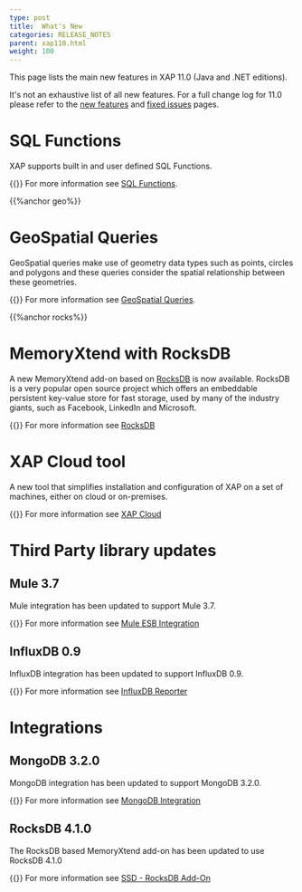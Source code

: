 ```yaml
---
type: post
title:  What's New
categories: RELEASE_NOTES
parent: xap110.html
weight: 100
---
```


This page lists the main new features in XAP 11.0 (Java and .NET editions).

It's not an exhaustive list of all new features. For a full change log for 11.0 please refer to the [new features](./110new-features.html) and [fixed issues](./110fixed-issues.html) pages.


# SQL Functions

XAP supports built in and user defined SQL Functions.

{{<infosign>}} For more information see [SQL Functions](/xap110/query-sql-function.html).



{{%anchor geo%}}

# GeoSpatial Queries

GeoSpatial queries make use of geometry data types such as points, circles and polygons and these queries consider the spatial relationship between these geometries. 

{{<infosign>}} For more information see [GeoSpatial Queries](/xap110/query-geospatial.html).

{{%anchor rocks%}}

# MemoryXtend with RocksDB

A new MemoryXtend add-on based on [RocksDB](http://rocksdb.org/) is now available. RocksDB is a very popular open source project which offers an embeddable persistent key-value store for fast storage, used by many of the industry giants, such as Facebook, LinkedIn and Microsoft.

{{<infosign>}} For more information see [RocksDB](/xap110adm/memoryxtend-rocksdb-ssd.html)

# XAP Cloud tool

A new tool that simplifies installation and configuration of XAP on a set of machines, either on cloud or on-premises.

{{<infosign>}} For more information see [XAP Cloud](/xap110adm/xap-cloud.html)

# Third Party library updates

## Mule 3.7

Mule integration has been updated to support Mule 3.7.

{{<infosign>}} For more information see [Mule ESB Integration](/xap110/mule-esb.html)

## InfluxDB 0.9

InfluxDB integration has been updated to support InfluxDB 0.9.

{{<infosign>}} For more information see [InfluxDB Reporter](/xap110adm/metrics-influxdb-reporter.html)


# Integrations

## MongoDB 3.2.0

MongoDB integration has been updated to support MongoDB 3.2.0.

{{<infosign>}} For more information see [MongoDB Integration](/xap110/mongodb.html)

## RocksDB 4.1.0

The RocksDB based MemoryXtend add-on has been updated to use RocksDB 4.1.0

{{<infosign>}} For more information see [SSD - RocksDB Add-On](/xap110adm/memoryxtend-rocksdb-ssd.html)
